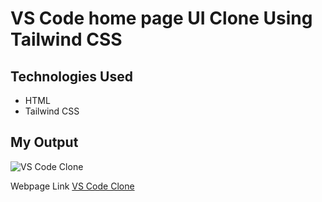 # VS Code home page UI Clone Using Tailwind CSS


## Technologies Used

* HTML
* Tailwind CSS

## My Output

![VS Code Clone](https://res.cloudinary.com/dmf67qjzk/image/upload/v1670145120/FSJS2.0/Projects%28Tailwind%29/my_output_VS_code_clone_olsdno.png)

Webpage Link [VS Code Clone](https://sensational-valkyrie-79af8c.netlify.app/)